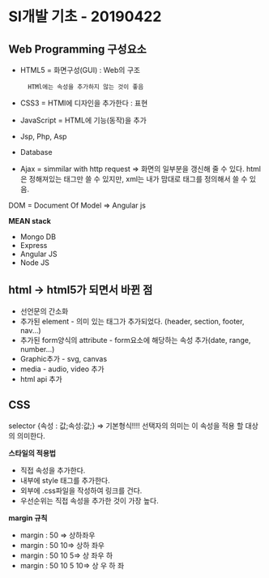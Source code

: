 ﻿# SI개발 기초 - 20190422
  
    
      
Web Programming 구성요소
-----------------------
- HTML5 = 화면구성(GUI) : Web의 구조

		HTMl에는 속성을 추가하지 않는 것이 좋음
- CSS3 = HTMl에 디자인을 추가한다 : 표현
- JavaScript = HTML에 기능(동작)을 추가
- Jsp, Php, Asp
- Database

- Ajax = simmilar with http request => 화면의 일부분을 갱신해 줄 수 있다.
html은 정해져있는 태그만 쓸 수 있지만, xml는 내가 맘대로 태그를 정의해서 쓸 수 있음.

DOM = Document Of Model => Angular js

**MEAN stack**
- Mongo DB
- Express
- Angular JS
- Node JS

html -> html5가 되면서 바뀐 점
------------------
- 선언문의 간소화
- 추가된 element - 의미 있는 태그가 추가되었다. (header, section, footer, nav...)
- 추가된 form양식의 attribute - form요소에 해당하는 속성 추가(date, range, number...)
- Graphic추가 - svg, canvas
- media - audio, video 추가
- html api 추가


CSS
--------------------------
selector {속성 : 값;속성:값;} => 기본형식!!!!
선택자의 의미는 이 속성을 적용 할 대상의 의미한다.

**스타일의 적용법**
- 직접 속성을 추가한다.
- 내부에 style 태그를 추가한다.
- 외부에 .css파일을 작성하여 링크를 건다.
- 우선순위는 직접 속성을 추가한 것이 가장 높다.

**margin 규칙**
- margin : 50 => 상하좌우
- margin : 50 10=> 상하 좌우
- margin : 50 10 5=> 상 좌우 하
- margin : 50 10 5 10=> 상 우 하 좌
